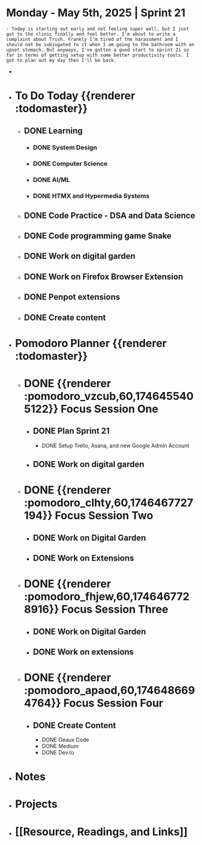 # Monday - May 5th, 2025 | Sprint 21
	- Today is starting out early and not feeling super well, but I just got to the clinic finally and feel better. I'm about to write a complaint about Trish. Frankly I'm tired of the harassment and I should not be subjugated to it when I am going to the bathroom with an upset stomach. But anyways, I've gotten a good start to sprint 21 so far in terms of getting setup with some better productivity tools. I got to plan out my day then I'll be back.
-
- # To Do Today {{renderer :todomaster}}
	- ## DONE Learning
		- ### DONE System Design
		- ### DONE Computer Science
		- ### DONE AI/ML
		- ### DONE HTMX and Hypermedia Systems
	- ## DONE Code Practice - DSA and Data Science
	- ## DONE Code programming game Snake
	- ## DONE Work on digital garden
	- ## DONE Work on Firefox Browser Extension
	- ## DONE Penpot extensions
	- ## DONE Create content
- # Pomodoro Planner {{renderer :todomaster}}
	- # DONE {{renderer :pomodoro_vzcub,60,1746455405122}} Focus Session One
		- ## DONE Plan Sprint 21
			- DONE Setup Trello, Asana, and new Google Admin Account
		- ## DONE Work on digital garden
	- # DONE {{renderer :pomodoro_clhty,60,1746467727194}} Focus Session Two
		- ## DONE Work on Digital Garden
		- ## DONE Work on Extensions
	- # DONE {{renderer :pomodoro_fhjew,60,1746467728916}} Focus Session Three
		- ## DONE Work on Digital Garden
		- ## DONE Work on extensions
	- # DONE {{renderer :pomodoro_apaod,60,1746486694764}} Focus Session Four
		- ## DONE Create Content
			- DONE Geaux Code
			- DONE Medium
			- DONE Dev.to
- # Notes
- # Projects
- # [[Resource, Readings, and Links]]